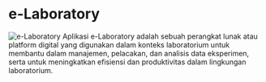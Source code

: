 # e-Laboratory
![e-Laboratory](https://github.com/novri3h/e-Laboratory/assets/25641359/2d34a149-12c7-4662-9720-eabccbfbb5f0)
Aplikasi e-Laboratory adalah sebuah perangkat lunak atau platform digital yang digunakan dalam konteks laboratorium untuk membantu dalam manajemen, pelacakan, dan analisis data eksperimen, serta untuk meningkatkan efisiensi dan produktivitas dalam lingkungan laboratorium.
